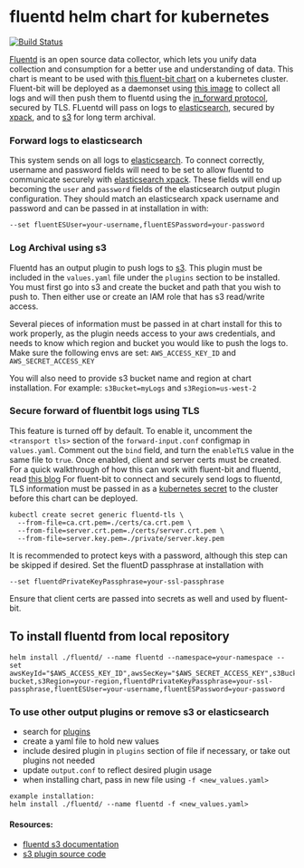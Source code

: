 # fluentd helm chart for kubernetes 

[![Build Status][14]](https://jenkins.migrations.cnct.io/job/pipeline-fluentd/job/master)

[Fluentd][1] is an open source data collector, which lets you unify data collection and consumption for a better use and understanding of data.
This chart is meant to be used with [this fluent-bit chart][2] on a kubernetes cluster. Fluent-bit will be deployed as a daemonset using [this image][3] to collect all logs and will then push them to fluentd using the [in_forward protocol][4], secured by TLS. FLuentd will pass on logs to [elasticsearch][5], secured by [xpack][6], and to [s3][7] for long term archival. 

### Forward logs to elasticsearch 
This system sends on all logs to [elasticsearch][11]. To connect correctly, username and password fields will need to be set to allow fluentd to communicate securely with [elasticsearch xpack][6]. These fields will end up becoming the `user` and `password` fields of the elasticsearch output plugin configuration. They should match an elasticsearch xpack username and password and can be passed in at installation in with: 
```
--set fluentESUser=your-username,fluentESPassword=your-password
```

### Log Archival using s3 
Fluentd has an output plugin to push logs to [s3][7]. This plugin must be included in the `values.yaml` file under the `plugins` section to be installed.  You must first go into s3 and create the bucket and path that you wish to push to. Then either use or create an IAM role that has s3 read/write access. 

Several pieces of information must be passed in at chart install for this to work properly, as the plugin needs access to your aws credentials, and needs to know which region and bucket you would like to push the logs to. 
Make sure the following envs are set: `AWS_ACCESS_KEY_ID` and `AWS_SECRET_ACCESS_KEY` 

You will also need to provide s3 bucket name and region at chart installation. 
For example: `s3Bucket=myLogs` and `s3Region=us-west-2`

### Secure forward of fluentbit logs using TLS 
This feature is turned off by default. To enable it, uncomment the `<transport tls>` section of the `forward-input.conf` configmap in `values.yaml`.  Comment out the `bind` field, and turn the `enableTLS` value in the same file to `true`.
Once enabled, client and server certs must be created. For a quick walkthrough of how this can work with fluent-bit and fluentd, read [this blog][10]
For fluent-bit to connect and securely send logs to fluentd, TLS information must be passed in as a [kubernetes secret][13] to the cluster before this chart can be deployed. 
```
kubectl create secret generic fluentd-tls \
  --from-file=ca.crt.pem=./certs/ca.crt.pem \
  --from-file=server.crt.pem=./certs/server.crt.pem \
  --from-file=server.key.pem=./private/server.key.pem
```

It is recommended to protect keys with a password, although this step can be skipped if desired. Set the fluentD passphrase at installation with 
```
--set fluentdPrivateKeyPassphrase=your-ssl-passphrase
```
  
Ensure that client certs are passed into secrets as well and used by fluent-bit. 

## To install fluentd from local repository 
```
helm install ./fluentd/ --name fluentd --namespace=your-namespace --set awsKeyId="$AWS_ACCESS_KEY_ID",awsSecKey="$AWS_SECRET_ACCESS_KEY",s3Bucket=your-bucket,s3Region=your-region,fluentdPrivateKeyPassphrase=your-ssl-passphrase,fluentESUser=your-username,fluentESPassword=your-password
``` 

### To use other output plugins or remove s3 or elasticsearch
- search for [plugins][12] 
- create a yaml file to hold new values  
- include desired plugin in `plugins` section of file if necessary, or take out plugins not needed 
- update `output.conf` to reflect desired plugin usage 
- when installing chart, pass in new file using `-f <new_values.yaml>`  
``` 
example installation: 
helm install ./fluentd/ --name fluentd -f <new_values.yaml>
```

#### Resources: 
- [fluentd s3 documentation][8]
- [s3 plugin source code][9]

[1]: https://www.fluentd.org/
[2]: https://github.com/samsung-cnct/chart-fluent-bit
[3]: https://github.com/kubernetes/kubernetes/blob/master/cluster/addons/fluentd-elasticsearch/fluentd-es-image/Dockerfile
[4]: https://docs.fluentd.org/v1.0/articles/in_forward
[5]: https://github.com/samsung-cnct/chart-elasticsearch
[6]: https://www.elastic.co/guide/en/elastic-stack-overview/current/elasticsearch-security.html
[7]: https://aws.amazon.com/s3/
[8]: https://docs.fluentd.org/v1.0/articles/out_s3
[9]: https://github.com/fluent/fluent-plugin-s3
[10]: https://banzaicloud.com/blog/k8s-logging-tls/
[11]: https://www.elastic.co/products/elasticsearch
[12]: https://www.fluentd.org/plugins
[13]: https://kubernetes.io/docs/concepts/configuration/secret/
[14]: https://jenkins.migrations.cnct.io/buildStatus/icon?job=pipeline-fluentd/master



